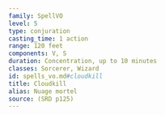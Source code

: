 ```yaml
---
family: SpellVO
level: 5
type: conjuration
casting_time: 1 action
range: 120 feet
components: V, S
duration: Concentration, up to 10 minutes
classes: Sorcerer, Wizard
id: spells_vo.md#cloudkill
title: Cloudkill
alias: Nuage mortel
source: (SRD p125)
---
```


